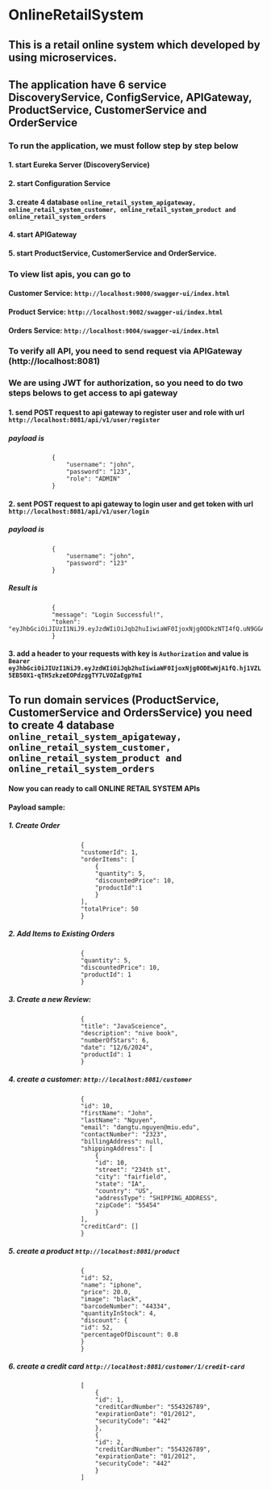 # OnlineRetailSystem
## This is a retail online system which developed by using microservices.
## The application have 6 service DiscoveryService, ConfigService, APIGateway, ProductService, CustomerService and OrderService
### To run the application, we must follow step by step below
#### 1. start Eureka Server (DiscoveryService)
#### 2. start Configuration Service
#### 3. create 4 database ```online_retail_system_apigateway, online_retail_system_customer, online_retail_system_product and online_retail_system_orders```
#### 4. start APIGateway
#### 5. start ProductService, CustomerService and OrderService.

### To view list apis, you can go to 
#### Customer Service: ```http://localhost:9000/swagger-ui/index.html```
#### Product Service: ```http://localhost:9002/swagger-ui/index.html```
#### Orders Service: ```http://localhost:9004/swagger-ui/index.html```
### To verify all API, you need to send request via APIGateway (http://localhost:8081)
### We are using JWT for authorization, so you need to do two steps belows to get access to api gateway
#### 1. send POST request to api gateway to register  user and role with url ```http://localhost:8081/api/v1/user/register```
##### payload is 
                {
                    "username": "john",
                    "password": "123",
                    "role": "ADMIN"
                } 
#### 2. sent POST request to api gateway to login user and get token with url ```http://localhost:8081/api/v1/user/login```
##### payload is 
                {
                    "username": "john",
                    "password": "123"
                } 
##### Result is 
                {
                "message": "Login Successful!",
                "token": "eyJhbGciOiJIUzI1NiJ9.eyJzdWIiOiJqb2huIiwiaWF0IjoxNjg0ODkzNTI4fQ.uN9GGAXDFCK9SXsKqUh3FlfsbHp291rOiJ8B4nXK94g"
                }

#### 3. add a header to your requests with key is ```Authorization``` and value is ```Bearer eyJhbGciOiJIUzI1NiJ9.eyJzdWIiOiJqb2huIiwiaWF0IjoxNjg0ODEwNjA1fQ.hj1VZL5EB50X1-qTH5zkzeEOPdzggTY7LVOZaEgpYmI```

## To run domain services (ProductService, CustomerService and OrdersService) you need to create 4 database ```online_retail_system_apigateway, online_retail_system_customer, online_retail_system_product and online_retail_system_orders```
#### Now you can ready to call ONLINE RETAIL SYSTEM APIs

#### Payload sample:
##### 1. Create Order
                        {
                        "customerId": 1,
                        "orderItems": [
                            {
                            "quantity": 5,
                            "discountedPrice": 10,
                            "productId":1
                            }
                        ],
                        "totalPrice": 50
                        }
##### 2. Add Items to Existing Orders
                        {
                        "quantity": 5,
                        "discountedPrice": 10,
                        "productId": 1
                        }
##### 3. Create a new Review:
                        {
                        "title": "JavaSceience",
                        "description": "nive book",
                        "numberOfStars": 6,
                        "date": "12/6/2024",
                        "productId": 1
                        }
##### 4. create a customer: ```http://localhost:8081/customer```
                        {
                        "id": 10,
                        "firstName": "John",
                        "lastName": "Nguyen",
                        "email": "dangtu.nguyen@miu.edu",
                        "contactNumber": "2323",
                        "billingAddress": null,
                        "shippingAddress": [
                            {
                            "id": 10,
                            "street": "234th st",
                            "city": "fairfield",
                            "state": "IA",
                            "country": "US",
                            "addressType": "SHIPPING_ADDRESS",
                            "zipCode": "55454"
                            }
                        ],
                        "creditCard": []
                        }
##### 5. create a product ```http://localhost:8081/product```
                        {
                        "id": 52,
                        "name": "iphone",
                        "price": 20.0,
                        "image": "black",
                        "barcodeNumber": "44334",
                        "quantityInStock": 4,
                        "discount": {
                        "id": 52,
                        "percentageOfDiscount": 0.8
                        }
                        }
##### 6. create a credit card ```http://localhost:8081/customer/1/credit-card```
                        [
                            {
                            "id": 1,
                            "creditCardNumber": "554326789",
                            "expirationDate": "01/2012",
                            "securityCode": "442"
                            },
                            {
                            "id": 2,
                            "creditCardNumber": "554326789",
                            "expirationDate": "01/2012",
                            "securityCode": "442"
                            }
                        ]
